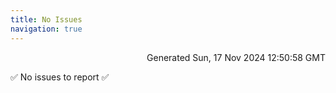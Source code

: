 ```yaml
---
title: No Issues
navigation: true
---
```


<p style="text-align:right;color:#cccs">
Generated Sun, 17 Nov 2024 12:50:58 GMT
</p>
<p>✅ No issues to report ✅</p>



